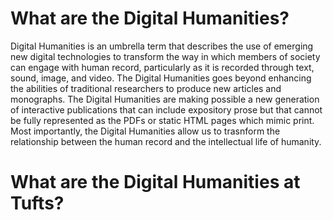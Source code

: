 # What are the Digital Humanities?
Digital Humanities is an umbrella term that describes the use of emerging new digital technologies to transform the way in which members of society can engage with human record, particularly as it is recorded through text, sound, image, and video.  The Digital Humanities goes beyond enhancing the abilities of traditional researchers to produce new articles and monographs. The Digital Humanities are making possible a new generation of interactive publications that can include expository prose but that cannot be fully represented as the PDFs or static HTML pages which mimic print. Most importantly, the Digital Humanities allow us to trasnform the relationship between the human record and the intellectual life of humanity.

# What are the Digital Humanities at Tufts?